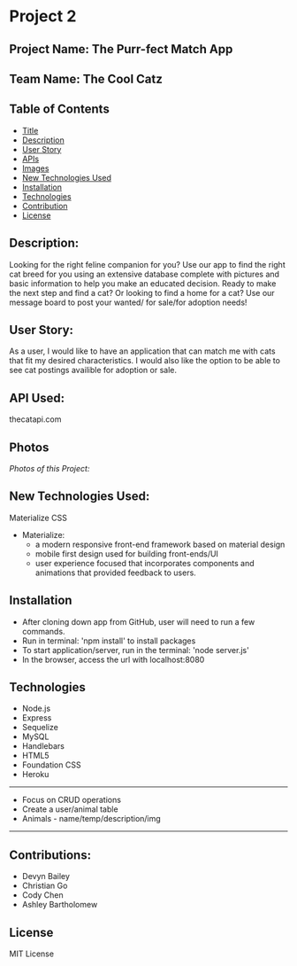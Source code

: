 # Project 2

## Project Name: The Purr-fect Match App

## Team Name: The Cool Catz

## Table of Contents

- [Title](#title)
- [Description](#description)
- [User Story](#story)
- [APIs](#apiused)
- [Images](#photos)
- [New Technologies Used](#technologies)
- [Installation](#installation)
- [Technologies](#technology)
- [Contribution](#contribution)
- [License](#license)

## Description:

Looking for the right feline companion for you? Use our app to find the right cat breed for you using
an extensive database complete with pictures and basic information to help you make an educated decision. Ready to
make the next step and find a cat? Or looking to find a home for a cat? Use our message board to post your wanted/
for sale/for adoption needs!

## User Story:

As a user, I would like to have an application that can match me with cats that fit my desired characteristics. I would also like the option to be able to see cat postings availible for adoption or sale.

## API Used:

thecatapi.com

## Photos

_Photos of this Project:_

## New Technologies Used:

Materialize CSS

- Materialize:
  - a modern responsive front-end framework based on material design
  - mobile first design used for building front-ends/UI
  - user experience focused that incorporates components and animations that provided feedback to users.

## Installation

- After cloning down app from GitHub, user will need to run a few commands.
- Run in terminal: 'npm install' to install packages
- To start application/server, run in the terminal: 'node server.js'
- In the browser, access the url with localhost:8080

## Technologies

- Node.js
- Express
- Sequelize
- MySQL
- Handlebars
- HTML5
- Foundation CSS
- Heroku

---

- Focus on CRUD operations
- Create a user/animal table
- Animals - name/temp/description/img

---

## Contributions:

- Devyn Bailey
- Christian Go
- Cody Chen
- Ashley Bartholomew

## License

MIT License
